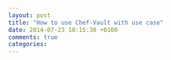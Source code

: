 ```yaml
---
layout: post
title: "How to use Chef-Vault with use case"
date: 2014-07-23 10:15:38 +0100
comments: true
categories: 
---
```

